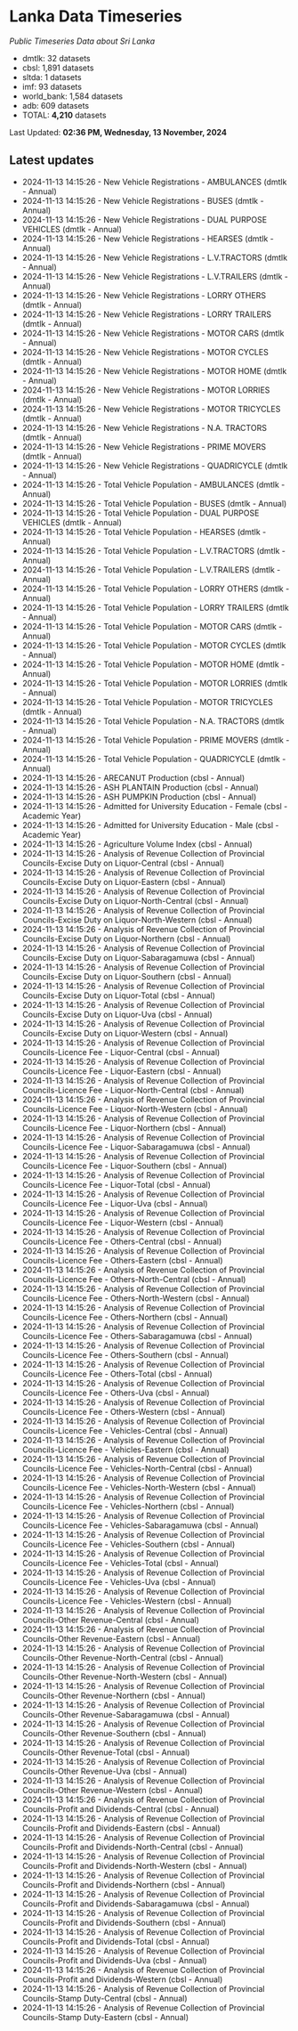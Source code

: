 # Lanka Data Timeseries
*Public Timeseries Data about Sri Lanka*

* dmtlk: 32 datasets
* cbsl: 1,891 datasets
* sltda: 1 datasets
* imf: 93 datasets
* world_bank: 1,584 datasets
* adb: 609 datasets
* TOTAL: **4,210** datasets

Last Updated: **02:36 PM, Wednesday, 13 November, 2024**

## Latest updates

* 2024-11-13 14:15:26 - New Vehicle Registrations - AMBULANCES (dmtlk - Annual)
* 2024-11-13 14:15:26 - New Vehicle Registrations - BUSES (dmtlk - Annual)
* 2024-11-13 14:15:26 - New Vehicle Registrations - DUAL PURPOSE VEHICLES (dmtlk - Annual)
* 2024-11-13 14:15:26 - New Vehicle Registrations - HEARSES (dmtlk - Annual)
* 2024-11-13 14:15:26 - New Vehicle Registrations - L.V.TRACTORS (dmtlk - Annual)
* 2024-11-13 14:15:26 - New Vehicle Registrations - L.V.TRAILERS (dmtlk - Annual)
* 2024-11-13 14:15:26 - New Vehicle Registrations - LORRY OTHERS (dmtlk - Annual)
* 2024-11-13 14:15:26 - New Vehicle Registrations - LORRY TRAILERS (dmtlk - Annual)
* 2024-11-13 14:15:26 - New Vehicle Registrations - MOTOR CARS (dmtlk - Annual)
* 2024-11-13 14:15:26 - New Vehicle Registrations - MOTOR CYCLES (dmtlk - Annual)
* 2024-11-13 14:15:26 - New Vehicle Registrations - MOTOR HOME (dmtlk - Annual)
* 2024-11-13 14:15:26 - New Vehicle Registrations - MOTOR LORRIES (dmtlk - Annual)
* 2024-11-13 14:15:26 - New Vehicle Registrations - MOTOR TRICYCLES (dmtlk - Annual)
* 2024-11-13 14:15:26 - New Vehicle Registrations - N.A. TRACTORS (dmtlk - Annual)
* 2024-11-13 14:15:26 - New Vehicle Registrations - PRIME MOVERS (dmtlk - Annual)
* 2024-11-13 14:15:26 - New Vehicle Registrations - QUADRICYCLE (dmtlk - Annual)
* 2024-11-13 14:15:26 - Total Vehicle Population - AMBULANCES (dmtlk - Annual)
* 2024-11-13 14:15:26 - Total Vehicle Population - BUSES (dmtlk - Annual)
* 2024-11-13 14:15:26 - Total Vehicle Population - DUAL PURPOSE VEHICLES (dmtlk - Annual)
* 2024-11-13 14:15:26 - Total Vehicle Population - HEARSES (dmtlk - Annual)
* 2024-11-13 14:15:26 - Total Vehicle Population - L.V.TRACTORS (dmtlk - Annual)
* 2024-11-13 14:15:26 - Total Vehicle Population - L.V.TRAILERS (dmtlk - Annual)
* 2024-11-13 14:15:26 - Total Vehicle Population - LORRY OTHERS (dmtlk - Annual)
* 2024-11-13 14:15:26 - Total Vehicle Population - LORRY TRAILERS (dmtlk - Annual)
* 2024-11-13 14:15:26 - Total Vehicle Population - MOTOR CARS (dmtlk - Annual)
* 2024-11-13 14:15:26 - Total Vehicle Population - MOTOR CYCLES (dmtlk - Annual)
* 2024-11-13 14:15:26 - Total Vehicle Population - MOTOR HOME (dmtlk - Annual)
* 2024-11-13 14:15:26 - Total Vehicle Population - MOTOR LORRIES (dmtlk - Annual)
* 2024-11-13 14:15:26 - Total Vehicle Population - MOTOR TRICYCLES (dmtlk - Annual)
* 2024-11-13 14:15:26 - Total Vehicle Population - N.A. TRACTORS (dmtlk - Annual)
* 2024-11-13 14:15:26 - Total Vehicle Population - PRIME MOVERS (dmtlk - Annual)
* 2024-11-13 14:15:26 - Total Vehicle Population - QUADRICYCLE (dmtlk - Annual)
* 2024-11-13 14:15:26 - ARECANUT Production (cbsl - Annual)
* 2024-11-13 14:15:26 - ASH PLANTAIN Production (cbsl - Annual)
* 2024-11-13 14:15:26 - ASH PUMPKIN Production (cbsl - Annual)
* 2024-11-13 14:15:26 - Admitted for University Education - Female (cbsl - Academic Year)
* 2024-11-13 14:15:26 - Admitted for University Education - Male (cbsl - Academic Year)
* 2024-11-13 14:15:26 - Agriculture Volume Index (cbsl - Annual)
* 2024-11-13 14:15:26 - Analysis of Revenue Collection of Provincial Councils-Excise Duty on Liquor-Central (cbsl - Annual)
* 2024-11-13 14:15:26 - Analysis of Revenue Collection of Provincial Councils-Excise Duty on Liquor-Eastern (cbsl - Annual)
* 2024-11-13 14:15:26 - Analysis of Revenue Collection of Provincial Councils-Excise Duty on Liquor-North-Central (cbsl - Annual)
* 2024-11-13 14:15:26 - Analysis of Revenue Collection of Provincial Councils-Excise Duty on Liquor-North-Western (cbsl - Annual)
* 2024-11-13 14:15:26 - Analysis of Revenue Collection of Provincial Councils-Excise Duty on Liquor-Northern (cbsl - Annual)
* 2024-11-13 14:15:26 - Analysis of Revenue Collection of Provincial Councils-Excise Duty on Liquor-Sabaragamuwa (cbsl - Annual)
* 2024-11-13 14:15:26 - Analysis of Revenue Collection of Provincial Councils-Excise Duty on Liquor-Southern (cbsl - Annual)
* 2024-11-13 14:15:26 - Analysis of Revenue Collection of Provincial Councils-Excise Duty on Liquor-Total (cbsl - Annual)
* 2024-11-13 14:15:26 - Analysis of Revenue Collection of Provincial Councils-Excise Duty on Liquor-Uva (cbsl - Annual)
* 2024-11-13 14:15:26 - Analysis of Revenue Collection of Provincial Councils-Excise Duty on Liquor-Western (cbsl - Annual)
* 2024-11-13 14:15:26 - Analysis of Revenue Collection of Provincial Councils-Licence Fee - Liquor-Central (cbsl - Annual)
* 2024-11-13 14:15:26 - Analysis of Revenue Collection of Provincial Councils-Licence Fee - Liquor-Eastern (cbsl - Annual)
* 2024-11-13 14:15:26 - Analysis of Revenue Collection of Provincial Councils-Licence Fee - Liquor-North-Central (cbsl - Annual)
* 2024-11-13 14:15:26 - Analysis of Revenue Collection of Provincial Councils-Licence Fee - Liquor-North-Western (cbsl - Annual)
* 2024-11-13 14:15:26 - Analysis of Revenue Collection of Provincial Councils-Licence Fee - Liquor-Northern (cbsl - Annual)
* 2024-11-13 14:15:26 - Analysis of Revenue Collection of Provincial Councils-Licence Fee - Liquor-Sabaragamuwa (cbsl - Annual)
* 2024-11-13 14:15:26 - Analysis of Revenue Collection of Provincial Councils-Licence Fee - Liquor-Southern (cbsl - Annual)
* 2024-11-13 14:15:26 - Analysis of Revenue Collection of Provincial Councils-Licence Fee - Liquor-Total (cbsl - Annual)
* 2024-11-13 14:15:26 - Analysis of Revenue Collection of Provincial Councils-Licence Fee - Liquor-Uva (cbsl - Annual)
* 2024-11-13 14:15:26 - Analysis of Revenue Collection of Provincial Councils-Licence Fee - Liquor-Western (cbsl - Annual)
* 2024-11-13 14:15:26 - Analysis of Revenue Collection of Provincial Councils-Licence Fee - Others-Central (cbsl - Annual)
* 2024-11-13 14:15:26 - Analysis of Revenue Collection of Provincial Councils-Licence Fee - Others-Eastern (cbsl - Annual)
* 2024-11-13 14:15:26 - Analysis of Revenue Collection of Provincial Councils-Licence Fee - Others-North-Central (cbsl - Annual)
* 2024-11-13 14:15:26 - Analysis of Revenue Collection of Provincial Councils-Licence Fee - Others-North-Western (cbsl - Annual)
* 2024-11-13 14:15:26 - Analysis of Revenue Collection of Provincial Councils-Licence Fee - Others-Northern (cbsl - Annual)
* 2024-11-13 14:15:26 - Analysis of Revenue Collection of Provincial Councils-Licence Fee - Others-Sabaragamuwa (cbsl - Annual)
* 2024-11-13 14:15:26 - Analysis of Revenue Collection of Provincial Councils-Licence Fee - Others-Southern (cbsl - Annual)
* 2024-11-13 14:15:26 - Analysis of Revenue Collection of Provincial Councils-Licence Fee - Others-Total (cbsl - Annual)
* 2024-11-13 14:15:26 - Analysis of Revenue Collection of Provincial Councils-Licence Fee - Others-Uva (cbsl - Annual)
* 2024-11-13 14:15:26 - Analysis of Revenue Collection of Provincial Councils-Licence Fee - Others-Western (cbsl - Annual)
* 2024-11-13 14:15:26 - Analysis of Revenue Collection of Provincial Councils-Licence Fee - Vehicles-Central (cbsl - Annual)
* 2024-11-13 14:15:26 - Analysis of Revenue Collection of Provincial Councils-Licence Fee - Vehicles-Eastern (cbsl - Annual)
* 2024-11-13 14:15:26 - Analysis of Revenue Collection of Provincial Councils-Licence Fee - Vehicles-North-Central (cbsl - Annual)
* 2024-11-13 14:15:26 - Analysis of Revenue Collection of Provincial Councils-Licence Fee - Vehicles-North-Western (cbsl - Annual)
* 2024-11-13 14:15:26 - Analysis of Revenue Collection of Provincial Councils-Licence Fee - Vehicles-Northern (cbsl - Annual)
* 2024-11-13 14:15:26 - Analysis of Revenue Collection of Provincial Councils-Licence Fee - Vehicles-Sabaragamuwa (cbsl - Annual)
* 2024-11-13 14:15:26 - Analysis of Revenue Collection of Provincial Councils-Licence Fee - Vehicles-Southern (cbsl - Annual)
* 2024-11-13 14:15:26 - Analysis of Revenue Collection of Provincial Councils-Licence Fee - Vehicles-Total (cbsl - Annual)
* 2024-11-13 14:15:26 - Analysis of Revenue Collection of Provincial Councils-Licence Fee - Vehicles-Uva (cbsl - Annual)
* 2024-11-13 14:15:26 - Analysis of Revenue Collection of Provincial Councils-Licence Fee - Vehicles-Western (cbsl - Annual)
* 2024-11-13 14:15:26 - Analysis of Revenue Collection of Provincial Councils-Other Revenue-Central (cbsl - Annual)
* 2024-11-13 14:15:26 - Analysis of Revenue Collection of Provincial Councils-Other Revenue-Eastern (cbsl - Annual)
* 2024-11-13 14:15:26 - Analysis of Revenue Collection of Provincial Councils-Other Revenue-North-Central (cbsl - Annual)
* 2024-11-13 14:15:26 - Analysis of Revenue Collection of Provincial Councils-Other Revenue-North-Western (cbsl - Annual)
* 2024-11-13 14:15:26 - Analysis of Revenue Collection of Provincial Councils-Other Revenue-Northern (cbsl - Annual)
* 2024-11-13 14:15:26 - Analysis of Revenue Collection of Provincial Councils-Other Revenue-Sabaragamuwa (cbsl - Annual)
* 2024-11-13 14:15:26 - Analysis of Revenue Collection of Provincial Councils-Other Revenue-Southern (cbsl - Annual)
* 2024-11-13 14:15:26 - Analysis of Revenue Collection of Provincial Councils-Other Revenue-Total (cbsl - Annual)
* 2024-11-13 14:15:26 - Analysis of Revenue Collection of Provincial Councils-Other Revenue-Uva (cbsl - Annual)
* 2024-11-13 14:15:26 - Analysis of Revenue Collection of Provincial Councils-Other Revenue-Western (cbsl - Annual)
* 2024-11-13 14:15:26 - Analysis of Revenue Collection of Provincial Councils-Profit and Dividends-Central (cbsl - Annual)
* 2024-11-13 14:15:26 - Analysis of Revenue Collection of Provincial Councils-Profit and Dividends-Eastern (cbsl - Annual)
* 2024-11-13 14:15:26 - Analysis of Revenue Collection of Provincial Councils-Profit and Dividends-North-Central (cbsl - Annual)
* 2024-11-13 14:15:26 - Analysis of Revenue Collection of Provincial Councils-Profit and Dividends-North-Western (cbsl - Annual)
* 2024-11-13 14:15:26 - Analysis of Revenue Collection of Provincial Councils-Profit and Dividends-Northern (cbsl - Annual)
* 2024-11-13 14:15:26 - Analysis of Revenue Collection of Provincial Councils-Profit and Dividends-Sabaragamuwa (cbsl - Annual)
* 2024-11-13 14:15:26 - Analysis of Revenue Collection of Provincial Councils-Profit and Dividends-Southern (cbsl - Annual)
* 2024-11-13 14:15:26 - Analysis of Revenue Collection of Provincial Councils-Profit and Dividends-Total (cbsl - Annual)
* 2024-11-13 14:15:26 - Analysis of Revenue Collection of Provincial Councils-Profit and Dividends-Uva (cbsl - Annual)
* 2024-11-13 14:15:26 - Analysis of Revenue Collection of Provincial Councils-Profit and Dividends-Western (cbsl - Annual)
* 2024-11-13 14:15:26 - Analysis of Revenue Collection of Provincial Councils-Stamp Duty-Central (cbsl - Annual)
* 2024-11-13 14:15:26 - Analysis of Revenue Collection of Provincial Councils-Stamp Duty-Eastern (cbsl - Annual)
